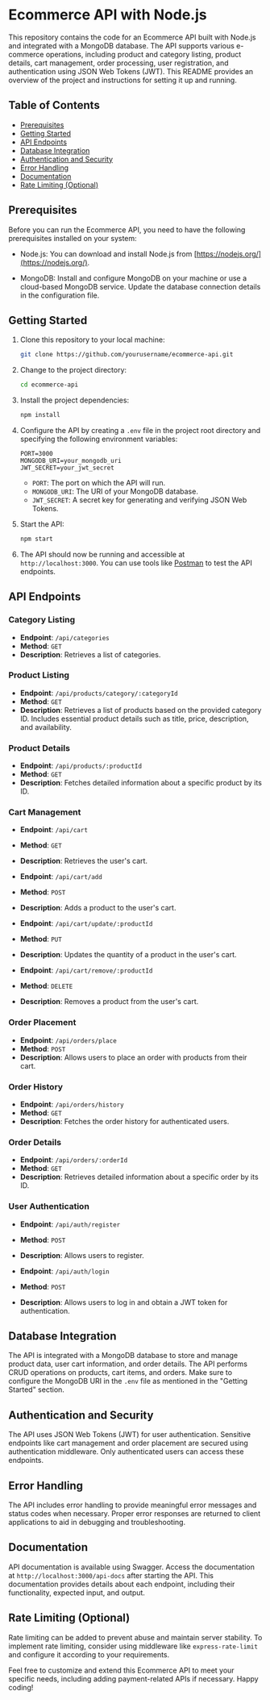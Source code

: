 # Ecommerce API with Node.js

This repository contains the code for an Ecommerce API built with Node.js and integrated with a MongoDB database. The API supports various e-commerce operations, including product and category listing, product details, cart management, order processing, user registration, and authentication using JSON Web Tokens (JWT). This README provides an overview of the project and instructions for setting it up and running.

## Table of Contents

- [Prerequisites](#prerequisites)
- [Getting Started](#getting-started)
- [API Endpoints](#api-endpoints)
- [Database Integration](#database-integration)
- [Authentication and Security](#authentication-and-security)
- [Error Handling](#error-handling)
- [Documentation](#documentation)
- [Rate Limiting (Optional)](#rate-limiting-optional)

## Prerequisites

Before you can run the Ecommerce API, you need to have the following prerequisites installed on your system:

- Node.js: You can download and install Node.js from [https://nodejs.org/](https://nodejs.org/).

- MongoDB: Install and configure MongoDB on your machine or use a cloud-based MongoDB service. Update the database connection details in the configuration file.

## Getting Started

1. Clone this repository to your local machine:

   ```bash
   git clone https://github.com/yourusername/ecommerce-api.git
   ```

2. Change to the project directory:

   ```bash
   cd ecommerce-api
   ```

3. Install the project dependencies:

   ```bash
   npm install
   ```

4. Configure the API by creating a `.env` file in the project root directory and specifying the following environment variables:

   ```
   PORT=3000
   MONGODB_URI=your_mongodb_uri
   JWT_SECRET=your_jwt_secret
   ```

   - `PORT`: The port on which the API will run.
   - `MONGODB_URI`: The URI of your MongoDB database.
   - `JWT_SECRET`: A secret key for generating and verifying JSON Web Tokens.

5. Start the API:

   ```bash
   npm start
   ```

6. The API should now be running and accessible at `http://localhost:3000`. You can use tools like [Postman](https://www.postman.com/) to test the API endpoints.

## API Endpoints

### Category Listing

- **Endpoint**: `/api/categories`
- **Method**: `GET`
- **Description**: Retrieves a list of categories.

### Product Listing

- **Endpoint**: `/api/products/category/:categoryId`
- **Method**: `GET`
- **Description**: Retrieves a list of products based on the provided category ID. Includes essential product details such as title, price, description, and availability.

### Product Details

- **Endpoint**: `/api/products/:productId`
- **Method**: `GET`
- **Description**: Fetches detailed information about a specific product by its ID.

### Cart Management

- **Endpoint**: `/api/cart`
- **Method**: `GET`
- **Description**: Retrieves the user's cart.

- **Endpoint**: `/api/cart/add`
- **Method**: `POST`
- **Description**: Adds a product to the user's cart.

- **Endpoint**: `/api/cart/update/:productId`
- **Method**: `PUT`
- **Description**: Updates the quantity of a product in the user's cart.

- **Endpoint**: `/api/cart/remove/:productId`
- **Method**: `DELETE`
- **Description**: Removes a product from the user's cart.

### Order Placement

- **Endpoint**: `/api/orders/place`
- **Method**: `POST`
- **Description**: Allows users to place an order with products from their cart.

### Order History

- **Endpoint**: `/api/orders/history`
- **Method**: `GET`
- **Description**: Fetches the order history for authenticated users.

### Order Details

- **Endpoint**: `/api/orders/:orderId`
- **Method**: `GET`
- **Description**: Retrieves detailed information about a specific order by its ID.

### User Authentication

- **Endpoint**: `/api/auth/register`
- **Method**: `POST`
- **Description**: Allows users to register.

- **Endpoint**: `/api/auth/login`
- **Method**: `POST`
- **Description**: Allows users to log in and obtain a JWT token for authentication.

## Database Integration

The API is integrated with a MongoDB database to store and manage product data, user cart information, and order details. The API performs CRUD operations on products, cart items, and orders. Make sure to configure the MongoDB URI in the `.env` file as mentioned in the "Getting Started" section.

## Authentication and Security

The API uses JSON Web Tokens (JWT) for user authentication. Sensitive endpoints like cart management and order placement are secured using authentication middleware. Only authenticated users can access these endpoints.

## Error Handling

The API includes error handling to provide meaningful error messages and status codes when necessary. Proper error responses are returned to client applications to aid in debugging and troubleshooting.

## Documentation

API documentation is available using Swagger. Access the documentation at `http://localhost:3000/api-docs` after starting the API. This documentation provides details about each endpoint, including their functionality, expected input, and output.

## Rate Limiting (Optional)

Rate limiting can be added to prevent abuse and maintain server stability. To implement rate limiting, consider using middleware like `express-rate-limit` and configure it according to your requirements.

Feel free to customize and extend this Ecommerce API to meet your specific needs, including adding payment-related APIs if necessary. Happy coding!